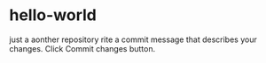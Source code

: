 # hello-world
just a aonther repository
rite a commit message that describes your changes.
Click Commit changes button.
